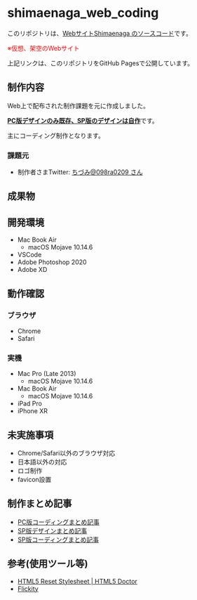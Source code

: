# shimaenaga_web_coding

このリポジトリは、<u>Webサイト[Shimaenaga](https://fuchsia-84.github.io/shimaenaga_web_coding/) のソースコード</u>です。

<span style="color: red;">※仮想、架空のWebサイト</span>

上記リンクは、このリポジトリをGitHub Pagesで公開しています。

## 制作内容

Web上で配布された制作課題を元に作成しました。

<u>**PC版デザインのみ既存、SP版のデザインは自作**</u>です。

主にコーディング制作となります。

### 課題元

- 制作者さまTwitter: [ちづみ@098ra0209 さん](https://twitter.com/098ra0209)

## 成果物

## 開発環境

- Mac Book Air
  - macOS Mojave 10.14.6
- VSCode
- Adobe Photoshop 2020
- Adobe XD

## 動作確認

### ブラウザ

- Chrome
- Safari

### 実機

- Mac Pro (Late 2013)
  - macOS Mojave 10.14.6
- Mac Book Air
  - macOS Mojave 10.14.6
- iPad Pro
- iPhone XR

## 未実施事項

- Chrome/Safari以外のブラウザ対応
- 日本語以外の対応
- ロゴ制作
- favicon設置
  
## 制作まとめ記事

- [PC版コーディングまとめ記事](https://fuchsia-84.hatenablog.com/entry/2019/10/10/182604)
- [SP版デザインまとめ記事](https://fuchsia-84.hatenablog.com/entry/2019/10/10/182940)
- [SP版コーディングまとめ記事](https://fuchsia-84.hatenablog.com/entry/2019/10/21/141656)

## 参考(使用ツール等)

- [HTML5 Reset Stylesheet \| HTML5 Doctor](http://html5doctor.com/html-5-reset-stylesheet/)
- [Flickity](https://flickity.metafizzy.co/)